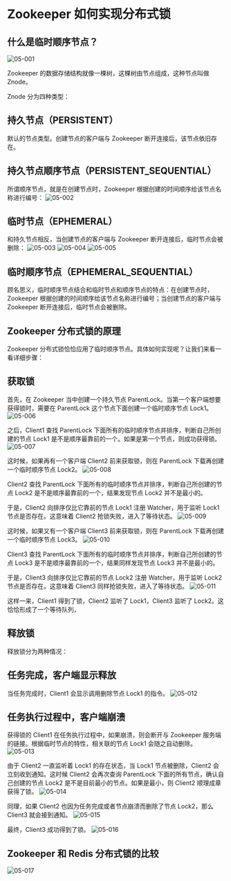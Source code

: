 # Zookeeper 如何实现分布式锁
## 什么是临时顺序节点？
![05-001](05-001.png)

Zookeeper 的数据存储结构就像一棵树，这棵树由节点组成，这种节点叫做 Znode。

Znode 分为四种类型：

## 持久节点（PERSISTENT）
默认的节点类型。创建节点的客户端与 Zookeeper 断开连接后，该节点依旧存在。

## 持久节点顺序节点（PERSISTENT_SEQUENTIAL）
所谓顺序节点，就是在创建节点时，Zookeeper 根据创建的时间顺序给该节点名称进行编号：
![05-002](05-002.png)


## 临时节点（EPHEMERAL）
和持久节点相反，当创建节点的客户端与 Zookeeper 断开连接后，临时节点会被删除：
![05-003](05-003.png)
![05-004](05-004.png)
![05-005](05-005.png)






## 临时顺序节点（EPHEMERAL_SEQUENTIAL）
顾名思义，临时顺序节点结合和临时节点和顺序节点的特点：在创建节点时，Zookeeper 根据创建的时间顺序给该节点名称进行编号；当创建节点的客户端与 Zookeeper 断开连接后，临时节点会被删除。

## Zookeeper 分布式锁的原理
Zookeeper 分布式锁恰恰应用了临时顺序节点。具体如何实现呢？让我们来看一看详细步骤：

## 获取锁
首先，在 Zookeeper 当中创建一个持久节点 ParentLock。当第一个客户端想要获得锁时，需要在 ParentLock 这个节点下面创建一个临时顺序节点 Lock1。
![05-006](05-006.png)


之后，Client1 查找 ParentLock 下面所有的临时顺序节点并排序，判断自己所创建的节点 Lock1 是不是顺序最靠前的一个。如果是第一个节点，则成功获得锁。
![05-007](05-007.png)


这时候，如果再有一个客户端 Client2 前来获取锁，则在 ParentLock 下载再创建一个临时顺序节点 Lock2。
![05-008](05-008.png)


Client2 查找 ParentLock 下面所有的临时顺序节点并排序，判断自己所创建的节点 Lock2 是不是顺序最靠前的一个，结果发现节点 Lock2 并不是最小的。

于是，Client2 向排序仅比它靠前的节点 Lock1 注册 Watcher，用于监听 Lock1 节点是否存在。这意味着 Client2 抢锁失败，进入了等待状态。
![05-009](05-009.png)


这时候，如果又有一个客户端 Client3 前来获取锁，则在 ParentLock 下载再创建一个临时顺序节点 Lock3。
![05-010](05-010.png)


Client3 查找 ParentLock 下面所有的临时顺序节点并排序，判断自己所创建的节点 Lock3 是不是顺序最靠前的一个，结果同样发现节点 Lock3 并不是最小的。

于是，Client3 向排序仅比它靠前的节点 Lock2 注册 Watcher，用于监听 Lock2 节点是否存在。这意味着 Client3 同样抢锁失败，进入了等待状态。
![05-011](05-011.png)


这样一来，Client1 得到了锁，Client2 监听了 Lock1，Client3 监听了 Lock2。这恰恰形成了一个等待队列，

## 释放锁
释放锁分为两种情况：

## 任务完成，客户端显示释放
当任务完成时，Client1 会显示调用删除节点 Lock1 的指令。
![05-012](05-012.png)


## 任务执行过程中，客户端崩溃
获得锁的 Client1 在任务执行过程中，如果崩溃，则会断开与 Zookeeper 服务端的链接。根据临时节点的特性，相关联的节点 Lock1 会随之自动删除。
![05-013](05-013.png)


由于 Client2 一直监听着 Lock1 的存在状态，当 Lock1 节点被删除，Client2 会立刻收到通知。这时候 Client2 会再次查询 ParentLock 下面的所有节点，确认自己创建的节点 Lock2 是不是目前最小的节点。如果是最小，则 Client2 顺理成章获得了锁。
![05-014](05-014.png)


同理，如果 Client2 也因为任务完成或者节点崩溃而删除了节点 Lock2，那么 Client3 就会接到通知。
![05-015](05-015.png)


最终，Client3 成功得到了锁。
![05-016](05-016.png)


## Zookeeper 和 Redis 分布式锁的比较
![05-017](05-017.png)

